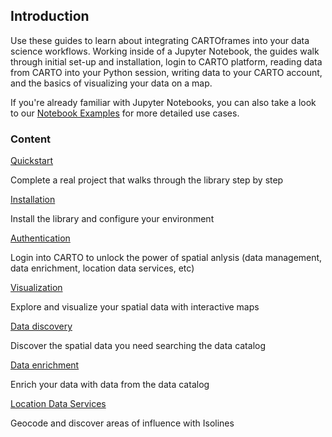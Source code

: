 ## Introduction

Use these guides to learn about integrating CARTOframes into your data science workflows. Working inside of a Jupyter Notebook, the guides walk through initial set-up and installation, login to CARTO platform, reading data from CARTO into your Python session, writing data to your CARTO account, and the basics of visualizing your data on a map.

If you're already familiar with Jupyter Notebooks, you can also take a look to our [Notebook Examples](/developers/cartoframes/examples) for more detailed use cases.

### Content

<div class="doc-guides__cartoframes-row">
  <div class="doc-guides__cartoframes-block">
    <span class="doc-guides__title">
      <a href="/developers/cartoframes/guides/Quickstart/">Quickstart</a>
    </span>
    <p class="doc-guides__description">Complete a real project that walks through the library step by step</p>
  </div>

  <div class="doc-guides__cartoframes-block">
    <span class="doc-guides__title">
      <a href="/developers/cartoframes/guides/Install-CARTOframes-in-your-Notebooks/">Installation</a>
    </span>
    <p class="doc-guides__description">Install the library and configure your environment</p>
  </div>
</div>

<div class="doc-guides__cartoframes-row">
  <div class="doc-guides__cartoframes-block">
    <span class="doc-guides__title">
      <a href="/developers/cartoframes/guides/Login-to-CARTO-Platform/">Authentication</a>
    </span>
    <p class="doc-guides__description">Login into CARTO to unlock the power of spatial anlysis (data management, data enrichment, location data services, etc)</p>
  </div>

  <div class="doc-guides__cartoframes-block">
    <span class="doc-guides__title">
      <a href="/developers/cartoframes/guides/Login-to-CARTO-Platform/">Visualization</a>
    </span>
    <p class="doc-guides__description">Explore and visualize your spatial data with interactive maps</p>
  </div>
</div>

<div class="doc-guides__cartoframes-row">
  <div class="doc-guides__cartoframes-block">
    <span class="doc-guides__title">
      <a href="/developers/cartoframes/guides/Explore-the-Data-Observatory/">Data discovery</a>
    </span>
    <p class="doc-guides__description">Discover the spatial data you need searching the data catalog</p>
  </div>

  <div class="doc-guides__cartoframes-block">
    <span class="doc-guides__title">
      <a href="/developers/cartoframes/guides/Enrich-your-Data/">Data enrichment</a>
    </span>
    <p class="doc-guides__description">Enrich your data with data from the data catalog</p>
  </div>
</div>

<div class="doc-guides__cartoframes-row">
  <div class="doc-guides__cartoframes-block">
    <span class="doc-guides__title">
      <a href="/developers/cartoframes/guides/Use-Location-Data-Services/">Location Data Services</a>
    </span>
    <p class="doc-guides__description">Geocode and discover areas of influence with Isolines</p>
  </div>
</div>
